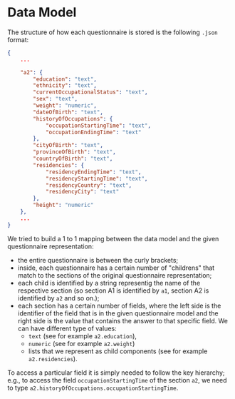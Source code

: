 # Data Model

The structure of how each questionnaire is stored is the following <code>.json</code> format:

```json
{
    ...

    "a2": {
        "education": "text",
        "ethnicity": "text",
        "currentOccupationalStatus": "text",
        "sex": "text",
        "weight": "numeric",
        "dateOfBirth": "text",
        "historyOfOccupations": {
            "occupationStartingTime": "text",
            "occupationEndingTime": "text"
        },
        "cityOfBirth": "text",
        "provinceOfBirth": "text",
        "countryOfBirth": "text",
        "residencies": {
            "residencyEndingTime": "text",
            "residencyStartingTime": "text",
            "residencyCountry": "text",
            "residencyCity": "text"
        },
        "height": "numeric"
    },
    ...
}
```
We tried to build a 1 to 1 mapping between the data model and the given questionnaire representation:   
- the entire questionnaire is between the curly brackets;  
- inside, each questionnaire has a certain number of "childrens" that match to the sections of the original questionnaire representation; 
- each child is identified by a string representig the name of the respective section (so section A1 is identified by <code>a1</code>, section A2 is identified by <code>a2</code> and so on.); 
- each section has a certain number of fields, where the left side is the identifier of the field that is in the given questionnaire model and the right side is the value that contains the answer to that specific field. We can have different type of values:  
   - <code>text</code> (see for example <code>a2.education</code>), 
   - <code>numeric</code> (see for example <code>a2.weight</code>) 
   - lists that we represent as child components (see for example <code>a2.residencies</code>).

To access a particular field it is simply needed to follow the key hierarchy; e.g., to access the field <code>occupationStartingTime</code> of the section <code>a2</code>, we need to type <code>a2.historyOfOccupations.occupationStartingTime</code>.


